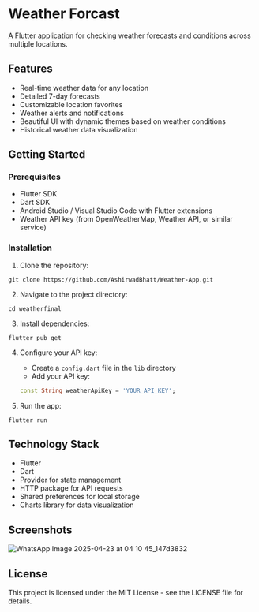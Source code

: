 # **Weather Forcast**

A Flutter application for checking weather forecasts and conditions across multiple locations.

## **Features**
* Real-time weather data for any location
* Detailed 7-day forecasts
* Customizable location favorites
* Weather alerts and notifications
* Beautiful UI with dynamic themes based on weather conditions
* Historical weather data visualization

## **Getting Started**

### **Prerequisites**
* Flutter SDK
* Dart SDK
* Android Studio / Visual Studio Code with Flutter extensions
* Weather API key (from OpenWeatherMap, Weather API, or similar service)

### **Installation**
1. Clone the repository:
```
git clone https://github.com/AshirwadBhatt/Weather-App.git
```

2. Navigate to the project directory:
```
cd weatherfinal
```

3. Install dependencies:
```
flutter pub get
```

4. Configure your API key:
   - Create a `config.dart` file in the `lib` directory
   - Add your API key:
   ```dart
   const String weatherApiKey = 'YOUR_API_KEY';
   ```

5. Run the app:
```
flutter run
```

## **Technology Stack**
* Flutter
* Dart
* Provider for state management
* HTTP package for API requests
* Shared preferences for local storage
* Charts library for data visualization

## **Screenshots**
![WhatsApp Image 2025-04-23 at 04 10 45_147d3832](https://github.com/user-attachments/assets/4b59803f-0eea-4ee6-842e-876e0dfbb716)





## **License**
This project is licensed under the MIT License - see the LICENSE file for details.

